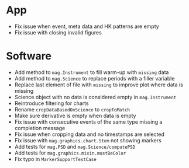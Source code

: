 # App

- Fix issue when event, meta data and HK patterns are empty
- Fix issue with closing invalid figures

# Software

- Add method to `mag.Instrument` to fill warm-up with `missing` data
- Add method to `mag.Science` to replace periods with a filler variable
- Replace last element of file with `missing` to improve plot where data is missing
- Science object with no data is considered empty in `mag.Instrument`
- Reintroduce filtering for charts
- Rename `cropDataBasedOnScience` to `cropToMatch`
- Make sure derivative is empty when data is empty
- Fix issue with consecutive events of the same type missing a completion message
- Fix issue when cropping data and no timestamps are selected
- Fix issue with `mag.graphics.chart.Stem` not showing markers
- Add tests for `mag.PSD` and `mag.Science/computePSD`
- Add tests for `mag.graphics.mixin.mustBeColor`
- Fix typo in `MarkerSupportTestCase`
